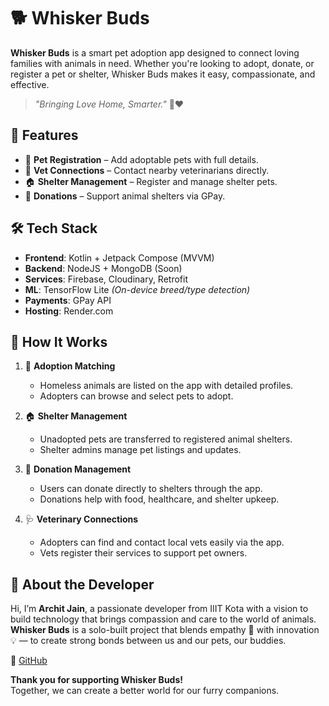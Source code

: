 # 🐕 Whisker Buds

**Whisker Buds** is a smart pet adoption app designed to connect loving families with animals in need. Whether you're looking to adopt, donate, or register a pet or shelter, Whisker Buds makes it easy, compassionate, and effective.

> _"Bringing Love Home, Smarter."_ 🏡❤️


## 🎯 Features

- 🐶 **Pet Registration** – Add adoptable pets with full details.
- 🏥 **Vet Connections** – Contact nearby veterinarians directly.
- 🏠 **Shelter Management** – Register and manage shelter pets.
- 💖 **Donations** – Support animal shelters via GPay.


## 🛠 Tech Stack

- **Frontend**: Kotlin + Jetpack Compose (MVVM)
- **Backend**: NodeJS + MongoDB (Soon)
- **Services**: Firebase, Cloudinary, Retrofit
- **ML**: TensorFlow Lite *(On-device breed/type detection)*
- **Payments**: GPay API
- **Hosting**: Render.com


## 📱 How It Works

1. 🐾 **Adoption Matching**
    - Homeless animals are listed on the app with detailed profiles.
    - Adopters can browse and select pets to adopt.

2. 🏠 **Shelter Management**
    - Unadopted pets are transferred to registered animal shelters.
    - Shelter admins manage pet listings and updates.

3. 💸 **Donation Management**
    - Users can donate directly to shelters through the app.
    - Donations help with food, healthcare, and shelter upkeep.

4. 🩺 **Veterinary Connections**
    - Adopters can find and contact local vets easily via the app.
    - Vets register their services to support pet owners.


## 👤 About the Developer

Hi, I’m **Archit Jain**, a passionate developer from IIIT Kota with a vision to build technology that brings compassion and care to the world of animals.  
**Whisker Buds** is a solo-built project that blends empathy 🤝 with innovation 💡 — to create strong bonds between us and our pets, our buddies.

🔗 [GitHub](https://github.com/architj71)


**Thank you for supporting Whisker Buds!**  
Together, we can create a better world for our furry companions. 


